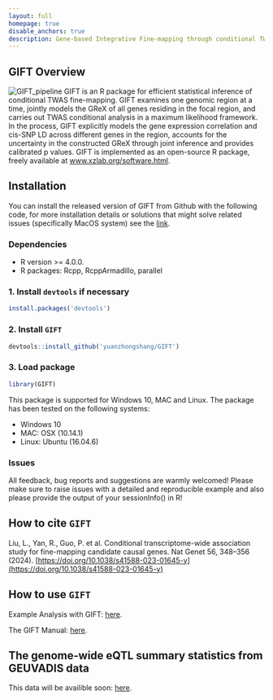 ```yaml
---
layout: full
homepage: true
disable_anchors: true
description: Gene-based Integrative Fine-mapping through conditional TWAS
---
```

## GIFT Overview
![GIFT\_pipeline](Fig1.png)
GIFT is an R package for efficient statistical inference of conditional TWAS fine-mapping. GIFT examines one genomic region at a time, jointly models the GReX of all genes residing in the focal region, and carries out TWAS conditional analysis in a maximum likelihood framework. In the process, GIFT explicitly models the gene expression correlation and cis-SNP LD across different genes in the region, accounts for the uncertainty in the constructed GReX through joint inference and provides calibrated p values. GIFT is implemented as an open-source R package, freely available at www.xzlab.org/software.html. 

Installation
------------
You can install the released version of GIFT from Github with the following code, for more installation details or solutions that might solve related issues (specifically MacOS system) see the [link](https://yuanzhongshang.github.io/GIFT/documentation/02_installation.html).

### Dependencies 
* R version >= 4.0.0.
* R packages: Rcpp, RcppArmadillo, parallel


### 1. Install `devtools` if necessary
```r
install.packages('devtools')
```

### 2. Install `GIFT`
```r
devtools::install_github('yuanzhongshang/GIFT')
```
### 3. Load package
```r
library(GIFT)
```

This package is supported for Windows 10, MAC and Linux. The package has been tested on the following systems:
- Windows 10
- MAC: OSX (10.14.1)
- Linux: Ubuntu (16.04.6)

### Issues
All feedback, bug reports and suggestions are warmly welcomed! Please make sure to raise issues with a detailed and reproducible example and also please provide the output of your sessionInfo() in R! 

How to cite `GIFT`
-------------------
Liu, L., Yan, R., Guo, P. et al. Conditional transcriptome-wide association study for fine-mapping candidate causal genes. Nat Genet 56, 348–356 (2024).
[https://doi.org/10.1038/s41588-023-01645-y](https://doi.org/10.1038/s41588-023-01645-y)

How to use `GIFT`
-------------------
Example Analysis with GIFT: [here](https://yuanzhongshang.github.io/GIFT/documentation/04_GIFT_Example.html).

The GIFT Manual: [here](https://github.com/yuanzhongshang/GIFT/blob/main/docs/GIFT%20manual.pdf).

The genome-wide eQTL summary statistics from GEUVADIS data
-------------------
This data will be availible soon: [here](https://www.dropbox.com/scl/fo/4nqcmkblerspfmva5stwf/ANHZU_kX2AlveEEbx9DKbZU?rlkey=qjcxprlk83t7pw8ka2ne2v4w9&dl=0).
